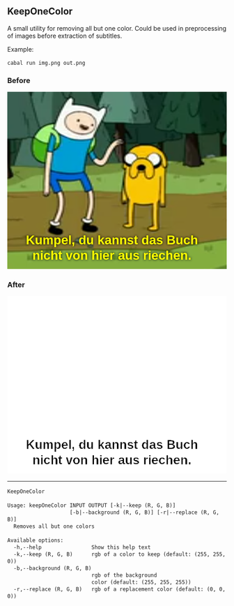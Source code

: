 ## KeepOneColor

A small utility for removing all but one color. Could be used in preprocessing
of images before extraction of subtitles.

Example:

```shell
cabal run img.png out.png
```

### Before
![before](https://raw.githubusercontent.com/afiodorov/keepOneColor/master/img.png)

### After
![after](https://raw.githubusercontent.com/afiodorov/keepOneColor/master/out.png)

-----

```
KeepOneColor

Usage: keepOneColor INPUT OUTPUT [-k|--keep (R, G, B)]
                    [-b|--background (R, G, B)] [-r|--replace (R, G, B)]
  Removes all but one colors

Available options:
  -h,--help                Show this help text
  -k,--keep (R, G, B)      rgb of a color to keep (default: (255, 255, 0))
  -b,--background (R, G, B)
                           rgb of the background
                           color (default: (255, 255, 255))
  -r,--replace (R, G, B)   rgb of a replacement color (default: (0, 0, 0))
```
